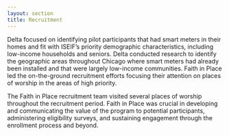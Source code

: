 ```yaml
---
layout: section
title: Recruitment
---
```


<p>Delta focused on identifying pilot participants that had smart meters in their homes and fit with ISEIF’s priority demographic characteristics, including low-income households and seniors. Delta conducted research to identify the geographic areas throughout Chicago where smart meters had already been installed and that were largely low-income communities. Faith in Place led the on-the-ground recruitment efforts focusing their attention on places of worship in the areas of high priority.</p>

<p>The Faith in Place recruitment team visited several places of worship throughout the recruitment period. Faith in Place was crucial in developing and communicating the value of the program to potential participants, administering eligibility surveys, and sustaining engagement through the enrollment process and beyond.</p>

<!-- <div id='map'></div> -->
